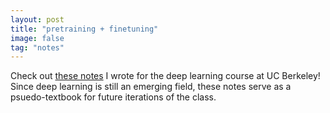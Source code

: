 ```yaml
---
layout: post
title: "pretraining + finetuning"
image: false
tag: "notes"
---
```


Check out [these notes](https://inst.eecs.berkeley.edu/~cs182/sp23/assets/notes/scribe20.pdf) I wrote for the deep learning course at UC Berkeley! Since deep learning is still an emerging field, these notes serve as a psuedo-textbook for future iterations of the class.
